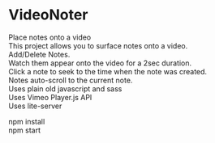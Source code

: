 # VideoNoter  
Place notes onto a video  
This project allows you to surface notes onto a video.   
Add/Delete Notes.   
Watch them appear onto the video for a 2sec duration.  
Click a note to seek to the time when the note was created.   
Notes auto-scroll to the current note.  
Uses plain old javascript and sass  
Uses Vimeo Player.js API  
Uses lite-server  

npm install  
npm start  
